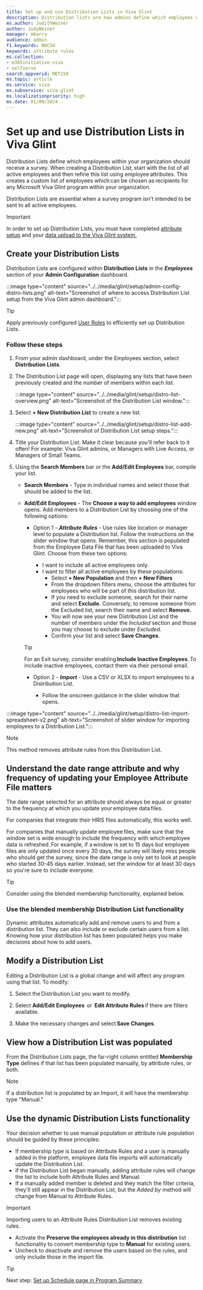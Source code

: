 ```yaml
---
title: Set up and use Distribution Lists in Viva Glint
description: Distribution lists are how admins define which employees within an organization should receive a survey or permissions to view results.
ms.author: JudithWeiner
author: JudyWeiner
manager: mbarry
audience: admin
f1.keywords: NOCSH
keywords: attribute rules
ms.collection:  
- m365initiative-viva
- selfserve 
search.appverid: MET150 
ms.topic: article
ms.service: viva
ms.subservice: viva-glint
ms.localizationpriority: high
ms.date: 01/09/2024
---
```


# Set up and use Distribution Lists in Viva Glint

Distribution Lists define which employees within your organization should receive a survey. When creating a Distribution List, start with the list of all active employees and then refine this list using employee attributes. This creates a custom list of employees which can be chosen as recipients for any Microsoft Viva Glint program within your organization.

Distribution Lists are essential when a survey program isn't intended to be sent to all active employees.  

>[!IMPORTANT]
>In order to set up Distribution Lists, you must have completed [attribute setup](/../../viva/glint/setup/send-employee-attributes) and your [data upload  to the Viva Glint system.](/../../viva/glint/setup/upload-employee-attributes)

## Create your Distribution Lists 

Distribution Lists are configured within **Distribution Lists** in the ***Employees*** section of your **Admin Configuration** dashboard.

:::image type="content" source="../../media/glint/setup/admin-config-distro-lists.png" alt-text="Screenshot of where to access Distribution List setup from the Viva Glint admin dashboard.":::

>[!TIP]
>Apply previously configured [User Roles](https://go.microsoft.com/fwlink/?linkid=2230740) to efficiently set up Distribution Lists.

### Follow these steps 
1. From your admin dashboard, under the Employees section, select **Distribution Lists**.
1. The Distribution List page will open, displaying any lists that have been previously created and the number of members within each list.

   :::image type="content" source="../../media/glint/setup/distro-list-overview.png" alt-text="Screenshot of the Distribution List window.":::

1. Select **+ New Distribution List** to create a new list. 

   :::image type="content" source="../../media/glint/setup/distro-list-add-new.png" alt-text="Screenshot of Distribution List setup steps.":::
   
1. Title your Distribution List. Make it clear because you'll refer back to it often! For example: Viva Glint admins, or Managers with Live Access, or Managers of Small Teams.
1. Using the **Search Members** bar or the **Add/Edit Employees** bar, compile your list.
     
   - **Search Members** - Type in individual names and select those that should be added to the list.
       
   - **Add/Edit Employees** - The **Choose a way to add employees** window opens. Add members to a Distribution List by choosing one of the following options:
       
      - Option 1 - ***Attribute Rules*** - Use rules like location or manager level to populate a Distribution list. Follow the instructions on the slider window that opens. Remember, this section is populated from the Employee Data File that has been uploaded to Viva Glint. Choose from these two options:
    
          - I want to include all active employees only.
          - I want to filter all active employees by these populations:
            - Select **+ New Population** and then **+ New Filters**
            - From the dropdown filters menu, choose the attributes for employees who will be part of this distribution list. 
            - If you need to exclude someone, search for their name and select **Exclude.** Conversely, to remove someone from the Excluded list, search their name and select **Remove.**
            - You will now see your new Distribution List and the number of members under the *Included* section and those you may choose to exclude under *Excluded.*
            - Confirm your list and select **Save Changes**.  

      >[!TIP]
      >For an Exit survey, consider enabling **Include Inactive Employees**. To include inactive employees, contact them via their personal email.

      - Option 2 - ***Import*** - Use a CSV or XLSX to import employees to a Distribution List. 

         - Follow the onscreen guidance in the slider window that opens.
         
:::image type="content" source="../../media/glint/setup/distro-list-import-spreadsheet-v2.png" alt-text="Screenshot of slider window for importing employees to a Distribution List.":::
         
>[!NOTE]
>This method removes attribute rules from this Distribution List.

## Understand the date range attribute and why frequency of updating your Employee Attribute File matters

The date range selected for an attribute should always be equal or greater to the frequency at which you update your employee data files. 

For companies that integrate their HRIS files automatically, this works well. 

For companies that manually update employee files, make sure that the window set is wide enough to include the frequency with which employee data is refreshed. For example, if a window is set to 15 days but employee files are only updated once every 30 days, the survey will likely miss people who should get the survey, since the date range is only set to look at people who started 30-45 days earlier. Instead, set the window for at least 30 days so you're sure to include everyone.

> [!TIP]
> Consider using the blended membership functionality, explained below.

### Use the blended membership Distribution List functionality

Dynamic attributes automatically add and remove users to and from a distribution list. They can also include or exclude certain users from a list. Knowing how your distribution list has been populated helps you make decisions about how to add users.

## Modify a Distribution List 

Editing a Distribution List is a global change and will affect any program using that list. To modify: 

1. Select the Distribution List you want to modify. 

1. Select  **Add/Edit Employees**  or  **Edit Attribute Rules** if there are filters available. 

1. Make the necessary changes and select **Save Changes**. 

## View how a Distribution List was populated

From the Distribution Lists page, the far-right column entitled **Membership Type** defines if that list has been populated manually, by attribute rules, or both.

> [!Note]
> If a distribution list is populated by an Import, it will have the membership type "Manual."

## Use the dynamic Distribution Lists functionality
Your decision whether to use manual population or attribute rule population should be guided by these principles:

- If membership type is based on Attribute Rules and a user is manually added in the platform, employee data file imports will automatically update the Distribution List.
- If the Distribution List began manually, adding attribute rules will change the list to include both Attribute Rules and Manual.
- If a manually added member is deleted and they match the filter criteria, they'll still appear in the Distribution List, but the *Added by* method will change from Manual to Attribute Rules.

> [!IMPORTANT]
> Importing users to an Attribute Rules Distribution List removes existing rules.
  - Activate the **Preserve the employees already in this distribution** list functionality to convert membership type to **Manual** for existing users.</li>
  - Uncheck to deactivate and remove the users based on the rules, and only include those in the import file. 

> [!TIP]
> Next step: [Set up Schedule page in Program Summary](/../../schedule-setup.md)
